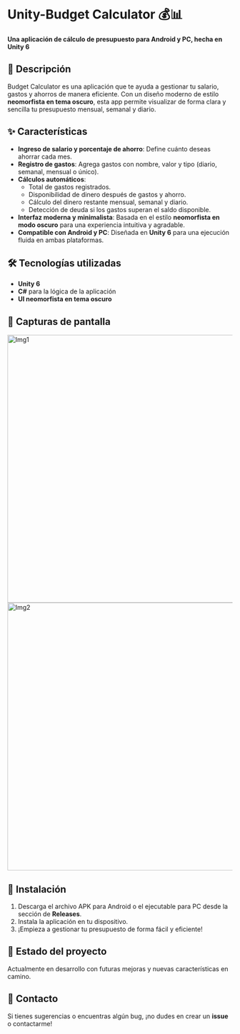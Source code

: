 # Unity-Budget Calculator 💰📊  
**Una aplicación de cálculo de presupuesto para Android y PC, hecha en Unity 6**  

## 📌 Descripción  
Budget Calculator es una aplicación que te ayuda a gestionar tu salario, gastos y ahorros de manera eficiente. Con un diseño moderno de estilo **neomorfista en tema oscuro**, esta app permite visualizar de forma clara y sencilla tu presupuesto mensual, semanal y diario.  

## ✨ Características  
- **Ingreso de salario y porcentaje de ahorro**: Define cuánto deseas ahorrar cada mes.  
- **Registro de gastos**: Agrega gastos con nombre, valor y tipo (diario, semanal, mensual o único).  
- **Cálculos automáticos**:  
  - Total de gastos registrados.  
  - Disponibilidad de dinero después de gastos y ahorro.  
  - Cálculo del dinero restante mensual, semanal y diario.  
  - Detección de deuda si los gastos superan el saldo disponible.  
- **Interfaz moderna y minimalista**: Basada en el estilo **neomorfista en modo oscuro** para una experiencia intuitiva y agradable.  
- **Compatible con Android y PC**: Diseñada en **Unity 6** para una ejecución fluida en ambas plataformas.  

## 🛠️ Tecnologías utilizadas  
- **Unity 6**  
- **C#** para la lógica de la aplicación  
- **UI neomorfista en tema oscuro**  

## 📸 Capturas de pantalla  
<img src="https://github.com/user-attachments/assets/a273e641-610a-4b46-a4fa-66e274cfec18" alt="Img1" height="600">
<img src="https://github.com/user-attachments/assets/e4ad8ac5-9dea-4a05-baa4-37a03025d9c3" alt="Img2" height="600">

## 🚀 Instalación  
1. Descarga el archivo APK para Android o el ejecutable para PC desde la sección de **Releases**.  
2. Instala la aplicación en tu dispositivo.  
3. ¡Empieza a gestionar tu presupuesto de forma fácil y eficiente!  

## 📌 Estado del proyecto  
Actualmente en desarrollo con futuras mejoras y nuevas características en camino.  

## 📩 Contacto  
Si tienes sugerencias o encuentras algún bug, ¡no dudes en crear un **issue** o contactarme!  


